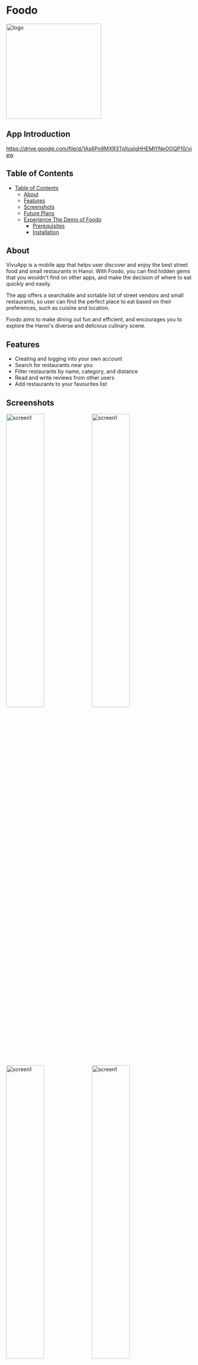 # Foodo

<img src="images/logo.png" width="256" alt='logo'>

## App Introduction

https://drive.google.com/file/d/1As6Po9MXR3TpIluslgHHEMlYNeOOQP10/view

## Table of Contents

- [Table of Contents](#table-of-contents)
  - [About](#about)
  - [Features](#features)
  - [Screenshots](#screenshots)
  - [Future Plans](#future-plans)
  - [Experience The Demo of Foodo](#experience-the-demo-of-Foodo)
    - [Prerequisites](#prerequisites)
    - [Installation](#installation)

## About

VivuApp is a mobile app that helps user discover and enjoy the best street food and small restaurants in Hanoi. With Foodo, you can find hidden gems that you wouldn't find on other apps, and make the decision of where to eat quickly and easily.

The app offers a searchable and sortable list of street vendors and small restaurants, so user can find the perfect place to eat based on their preferences, such as cuisine and location.

Foodo aims to make dining out fun and efficient, and encourages you to explore the Hanoi's diverse and delicious culinary scene.

## Features

- Creating and logging into your own account
- Search for restaurants near you
- Filter restaurants by name, category, and distance
- Read and write reviews from other users
- Add restaurants to your favourites list

## Screenshots

<p float='left'>
<img src="images/login.jpg" width="45%" alt='screen1'>
<img src="images/restaurant.jpg" width="45%" alt='screen1'>
<img src="images/filter.jpg" width="45%" alt='screen1'>
<img src="images/comment.jpg" width="45%" alt='screen1'>
<img src="images/about_restaurant.jpg" width="45%" alt='screen1'>
<img src="images/favourite.jpg" width="45%" alt='screen1'>
<img src="images/profile.jpg" width="45%" alt='screen1'>
<img src="images/changePassword.jpg" width="45%" alt='screen1'>
<img src="images/personalinformation.jpg" width="45%" alt='screen1'>
</p>

## Future-plans
- A map-based view of all restaurants in the app
- A form for users to upload their favourite street vendors that don't receive much attention
- The ability to filter restaurants by price and dietary restrictions
- The ability to make reservations directly through the app
- Expanding the app to other cities in Vietnam

## Experience the demo of Foodo

### Prerequisites

- Node.Js: https://nodejs.org/en
- Expo: https://docs.expo.dev/get-started/installation/
- Yarn: https://classic.yarnpkg.com/lang/en/docs/install/#mac-stable

### Installation

- Clone the repository to your local machine
- Install dependencies using npm or yarn
- Run the app using `yarn start` or another suitable command

```bash
git clone https://github.com/phan1232/vi-vu-expo-app
cd expo-project
yarn
yarn start
```
